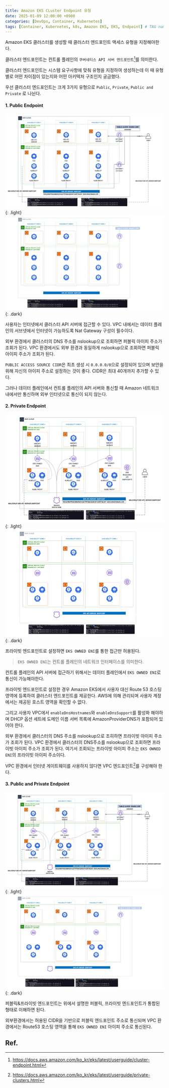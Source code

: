 ```yaml
---
title: Amazon EKS CLuster Endpoint 유형
date: 2025-01-09 12:00:00 +0900
categories: [DevOps, Container, Kubernetes]
tags: [Container, Kubernetes, k8s, Amazon EKS, EKS, Endpoint] # TAG names should always be lowercase
---
```


Amazon EKS 클러스터를 생성할 때 클러스터 엔드포인트 액세스 유형을 지정해야한다.

클러스터 엔드포인트는 컨트롤 플레인의 `쿠버네티스 API 서버 엔드포인트`[^1]를 의미한다.

클러스터 엔드포인트는 시스템 요구사항에 맞춰 유형을 지정하여 생성하는데 이 때 유형별로 어떤 차이점이 있는지와 어떤 아키텍처 구조인지 궁금했다.

우선 클러스터 엔드포인트는 크게 3가지 유형으로 `Public`, `Private`, `Public and Private` 로 나뉜다.

#### 1. Public Endpoint

![Light mode only](/assets/img/posts/2025-01-06-Amazon_EKS_Endpoint_Type/public-endpoint.png){: .light}
![Dark mode only](/assets/img/posts/2025-01-06-Amazon_EKS_Endpoint_Type/public-endpoint-dark.png){: .dark}

사용자는 인터넷에서 클러스터 API 서버에 접근할 수 있다.
VPC 내에서는 데이터 플레인의 서브넷에서 인터넷이 가능하도록 Nat Gateway 구성이 필수이다.

외부 환경에서 클러스터의 DNS 주소를 nslookup으로 조회하면 퍼블릭 아이피 주소가 조회가 된다.
VPC 환경에서도 외부 환경과 동일하게 nslookup으로 조회하면 퍼블릭 아이피 주소가 조회가 된다.

`PUBLIC ACCESS SOURCE CIDR`은 최초 생성 시 `0.0.0.0/0`으로 설정되어 있으며 보안을 위해 자신의 아이피 주소로 설정하는 것이 좋다.
CIDR은 최대 40개까지 추가할 수 있다.

그러나 데이터 플레인에서 컨트롤 플레인의 API 서버와 통신할 때 Amazon 네트워크 내에서만 통신하며 외부 인터넷으로 통신이 되지 않는다.

#### 2. Private Endpoint

![Light mode only](/assets/img/posts/2025-01-06-Amazon_EKS_Endpoint_Type/private-endpoint.png){: .light}
![Dark mode only](/assets/img/posts/2025-01-06-Amazon_EKS_Endpoint_Type/private-endpoint-dark.png){: .dark}

프라이빗 엔드포인트로 설정하면 `EKS OWNED ENI`를 통한 접근만 허용된다.

> `EKS OWNED ENI`는 컨트롤 플레인의 네트워크 인터페이스를 의미한다.

컨트롤 플레인의 API 서버에 접근하기 위해서는 데이터 플레인에서 `EKS OWNED ENI`로 통신이 가능해야한다.

프라이빗 엔드포인트로 설정한 경우 Amazon EKS에서 사용자 대신 Route 53 호스팅 영역에 등록하여 클러스터 엔드포인트를 제공한다.
AWS에 의해 관리되며 사용자 계정에서는 제공된 호스트 영역을 확인할 수 없다.

그리고 사용자 VPC에서 `enableDnsHostnames`와 `enableDnsSupport`를 활성화 해야하며 DHCP 옵션 세트에 도메인 이름 서버 목록에 AmazonProviderDNS가 포함되어 있어야 한다.

외부 환경에서 클러스터의 DNS 주소를 nslookup으로 조히하면 프라이빗 아이피 주소가 조회가 된다.
VPC 환경에서 클러스터의 DNS주소를 nslookup으로 조회하면 프라이빗 아이피 주소가 조회가 된다.
여기서 조회되는 프라이빗 아이피 주소는 `EKS OWNED ENI`의 프라이빗 아이피 주소이다.

VPC 환경에서 인터넷 게이트웨이를 사용하지 않다면 VPC 엔드포인트[^2]를 구성해야 한다.

#### 3. Public and Private Endpoint

![Light mode only](/assets/img/posts/2025-01-06-Amazon_EKS_Endpoint_Type/public-and-private-endpoint.png){: .light}
![Dark mode only](/assets/img/posts/2025-01-06-Amazon_EKS_Endpoint_Type/public-and-private-endpoint-dark.png){: .dark}

퍼블릭&프라이빗 엔드포인트는 위에서 설명한 퍼블릭, 프라이빗 엔드포인트가 통합된 형태로 이해하면 된다.

외부환경에서는 허용된 CIDR을 기반으로 퍼블릭 엔드포인트 주소로 통신되며 VPC 환경에서는 Route53 호스팅 영역을 통해 `EKS OWNED ENI` 아이피 주소로 통신된다.

## Ref.

[^1]: https://docs.aws.amazon.com/ko_kr/eks/latest/userguide/cluster-endpoint.html
[^2]: https://docs.aws.amazon.com/ko_kr/eks/latest/userguide/private-clusters.html
